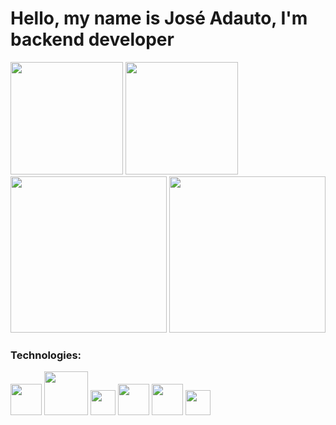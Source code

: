 <h1> Hello, my name is José Adauto, I'm backend developer </h1>

<div>
<img height="180cm" src="https://github-readme-stats.vercel.app/api?username=albadauto&show_icons=true&theme=dracula">
<img height="180cm" src="https://github-readme-stats.vercel.app/api/top-langs/?username=anuraghazra&layout=compact&theme=dracula">
 </div>

<div>
<img src="https://i.pinimg.com/originals/31/ea/19/31ea19746dd0bcbee7a971b62a268d48.gif" height="250cm"> 
<img src="https://i.pinimg.com/originals/e4/26/70/e426702edf874b181aced1e2fa5c6cde.gif" height="250">
</div>
<h3> Technologies: </h3>

<div>
<img src="https://assets.zabbix.com/img/brands/python.svg" width="50"> 

<img src="https://www.php.net/images/logos/new-php-logo.svg" width="70">
  
<img src="https://purecode.sa/wp-content/uploads/flutter-logo-5086DD11C5-seeklogo.com_-e1615739022704.png" width="40">
  
<img src="https://cdn.freebiesupply.com/logos/large/2x/bootstrap-4-logo-svg-vector.svg" width="50">
  
<img src="https://icones.pro/wp-content/uploads/2021/05/icone-html-orange.png" width="50">

<img src="https://logodownload.org/wp-content/uploads/2017/04/css-3-logo-1.png" width="40">
</div>

